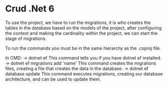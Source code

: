 # Crud .Net 6

To use the project, we have to run the migrations, it is who creates the tables in the database based on the models of the project, after configuring the context and making the cardinality within the project, we can start the stage of migrations.

To run the commands you must be in the same hierarchy as the .csproj file.

In CMD:
-> dotnet ef
This command tells you if you have dotnet ef installed.
-> dotnet ef migrations add 'name'
This command creates the migrations files, creating a file that creates the data in the database.
-> dotnet ef database update
This command executes migrations, creating our database architecture, and can be used to update them.
